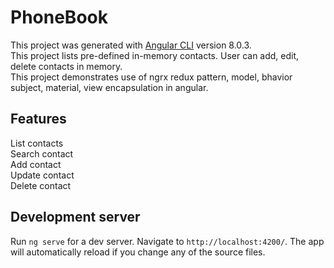 # PhoneBook

This project was generated with [Angular CLI](https://github.com/angular/angular-cli) version 8.0.3. <br/>
This project lists pre-defined in-memory contacts. User can add, edit, delete contacts in memory. <br/>
This project demonstrates use of ngrx redux pattern, model, bhavior subject, material, view encapsulation in angular. <br/> 

## Features

List contacts <br/>
Search contact <br/>
Add contact <br/>
Update contact <br/>
Delete contact <br/>

## Development server

Run `ng serve` for a dev server. Navigate to `http://localhost:4200/`. The app will automatically reload if you change any of the source files.
